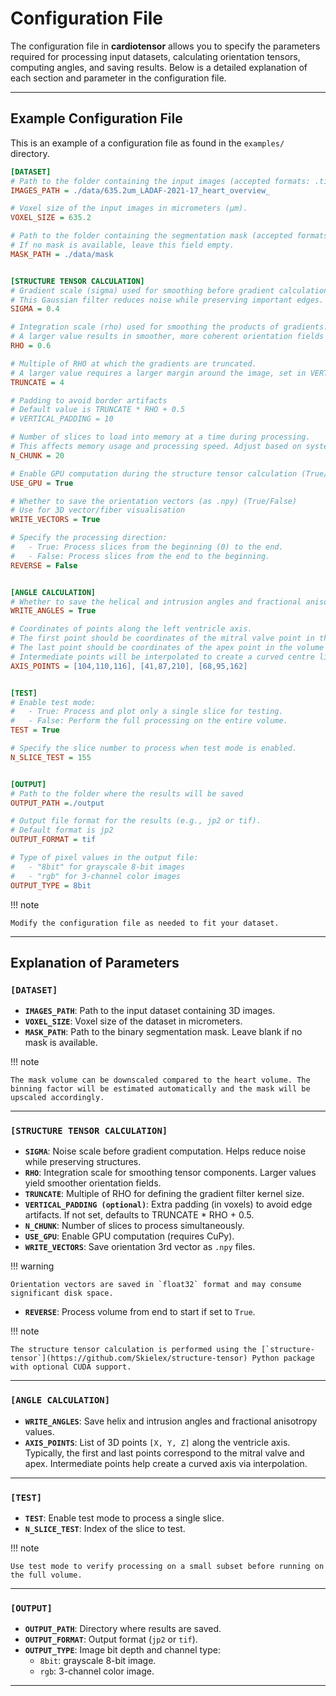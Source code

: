 
# Configuration File

The configuration file in **cardiotensor** allows you to specify the parameters required for processing input datasets, calculating orientation tensors, computing angles, and saving results. Below is a detailed explanation of each section and parameter in the configuration file.

---

## Example Configuration File

This is an example of a configuration file as found in the `examples/` directory.

```ini
[DATASET]
# Path to the folder containing the input images (accepted formats: .tif, .jp2, .mhd)
IMAGES_PATH = ./data/635.2um_LADAF-2021-17_heart_overview_

# Voxel size of the input images in micrometers (µm).
VOXEL_SIZE = 635.2

# Path to the folder containing the segmentation mask (accepted formats: .tif or .jp2)
# If no mask is available, leave this field empty.
MASK_PATH = ./data/mask


[STRUCTURE TENSOR CALCULATION]
# Gradient scale (sigma) used for smoothing before gradient calculation.
# This Gaussian filter reduces noise while preserving important edges.
SIGMA = 0.4

# Integration scale (rho) used for smoothing the products of gradients.
# A larger value results in smoother, more coherent orientation fields by integrating over a larger neighborhood.
RHO = 0.6

# Multiple of RHO at which the gradients are truncated.
# A larger value requires a larger margin around the image, set in VERTICAL_PADDING.
TRUNCATE = 4

# Padding to avoid border artifacts
# Default value is TRUNCATE * RHO + 0.5
# VERTICAL_PADDING = 10

# Number of slices to load into memory at a time during processing.
# This affects memory usage and processing speed. Adjust based on system capacity.
N_CHUNK = 20

# Enable GPU computation during the structure tensor calculation (True/False)
USE_GPU = True

# Whether to save the orientation vectors (as .npy) (True/False)
# Use for 3D vector/fiber visualisation
WRITE_VECTORS = True

# Specify the processing direction:
#   - True: Process slices from the beginning (0) to the end.
#   - False: Process slices from the end to the beginning.
REVERSE = False


[ANGLE CALCULATION]
# Whether to save the helical and intrusion angles and fractional anisotropy (True/False)
WRITE_ANGLES = True

# Coordinates of points along the left ventricle axis. 
# The first point should be coordinates of the mitral valve point in the volume ([X, Y, Z]) 
# The last point should be coordinates of the apex point in the volume ([X, Y, Z])
# Intermediate points will be interpolated to create a curved centre line.
AXIS_POINTS = [104,110,116], [41,87,210], [68,95,162]


[TEST]
# Enable test mode:
#   - True: Process and plot only a single slice for testing.
#   - False: Perform the full processing on the entire volume.
TEST = True

# Specify the slice number to process when test mode is enabled.
N_SLICE_TEST = 155


[OUTPUT]
# Path to the folder where the results will be saved
OUTPUT_PATH =./output

# Output file format for the results (e.g., jp2 or tif).
# Default format is jp2
OUTPUT_FORMAT = tif

# Type of pixel values in the output file:
#   - "8bit" for grayscale 8-bit images
#   - "rgb" for 3-channel color images
OUTPUT_TYPE = 8bit
```

!!! note

    Modify the configuration file as needed to fit your dataset.

---

## Explanation of Parameters

### `[DATASET]`
- **`IMAGES_PATH`**: Path to the input dataset containing 3D images.
- **`VOXEL_SIZE`**: Voxel size of the dataset in micrometers.
- **`MASK_PATH`**: Path to the binary segmentation mask. Leave blank if no mask is available.

!!! note

    The mask volume can be downscaled compared to the heart volume. The binning factor will be estimated automatically and the mask will be upscaled accordingly.

---

### `[STRUCTURE TENSOR CALCULATION]`
- **`SIGMA`**: Noise scale before gradient computation. Helps reduce noise while preserving structures.
- **`RHO`**: Integration scale for smoothing tensor components. Larger values yield smoother orientation fields.
- **`TRUNCATE`**: Multiple of RHO for defining the gradient filter kernel size.
- **`VERTICAL_PADDING (optional)`**: Extra padding (in voxels) to avoid edge artifacts. If not set, defaults to TRUNCATE * RHO + 0.5.
- **`N_CHUNK`**: Number of slices to process simultaneously.
- **`USE_GPU`**: Enable GPU computation (requires CuPy).
- **`WRITE_VECTORS`**: Save orientation 3rd vector as `.npy` files.

!!! warning

    Orientation vectors are saved in `float32` format and may consume significant disk space.

- **`REVERSE`**: Process volume from end to start if set to `True`.

!!! note

    The structure tensor calculation is performed using the [`structure-tensor`](https://github.com/Skielex/structure-tensor) Python package with optional CUDA support.

---

### `[ANGLE CALCULATION]`
- **`WRITE_ANGLES`**: Save helix and intrusion angles and fractional anisotropy values.
- **`AXIS_POINTS`**: List of 3D points `[X, Y, Z]` along the ventricle axis. Typically, the first and last points correspond to the mitral valve and apex. Intermediate points help create a curved axis via interpolation.

---

### `[TEST]`
- **`TEST`**: Enable test mode to process a single slice.
- **`N_SLICE_TEST`**: Index of the slice to test.

!!! note

    Use test mode to verify processing on a small subset before running on the full volume.

---

### `[OUTPUT]`
- **`OUTPUT_PATH`**: Directory where results are saved.
- **`OUTPUT_FORMAT`**: Output format (`jp2` or `tif`).
- **`OUTPUT_TYPE`**: Image bit depth and channel type:
    - `8bit`: grayscale 8-bit image.
    - `rgb`: 3-channel color image.

---

